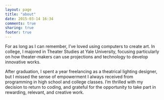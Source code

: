 ```yaml
---
layout: page
title: "about"
date: 2015-03-14 16:34
comments: true
sharing: true
footer: true
---
```

For as long as I can remember, I’ve loved using computers to create art. In college, I majored in Theater Studies at Yale University, focusing particularly on how theater-makers can use projections and technology to develop innovative works.

After graduation, I spent a year freelancing as a theatrical lighting designer, but I missed the sense of empowerment I always received from programming in high school and college classes. I’m thrilled with my decision to return to coding, and grateful for the opportunity to take part in rewarding, relevant, and creative work.